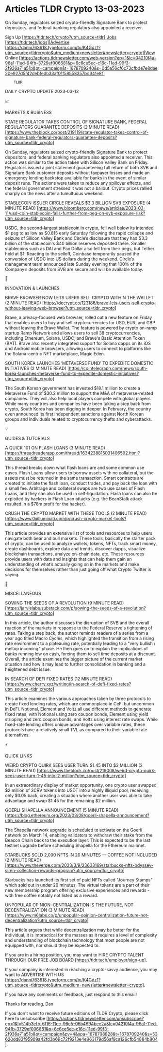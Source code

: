 # Articles TLDR Crypto 13-03-2023

On Sunday, regulators seized crypto-friendly Signature Bank to protect
depositors, and federal banking regulators also appointed a
receiver.  

Sign Up [https://tldr.tech/crypto?utm_source=tldr]|Jobs
[https://tldr.tech/jobs]|Advertise
[https://danni763618.typeform.com/to/K4Gdz1?utm_source=tldrcrypto&utm_medium=newsletter#newsletter=crypto]|View
Online
[https://actions.tldrnewsletter.com/web-version?ep=1&lc=04210f4a-96a1-11ed-94fb-3729ef006681&p=6c6ce5ec-c16c-11ed-99f3-2f936a71a51b&pt=campaign&t=1678709240&s=0d5a56cf6c73cfbde7e8dae20e927d5f42debfedb33af01f58558357bd341e8f]


		TLDR 

DAILY CRYPTO UPDATE 2023-03-13

📈 

MARKETS & BUSINESS

STATE REGULATOR TAKES CONTROL OF SIGNATURE BANK, FEDERAL REGULATORS
GUARANTEE DEPOSITS (2 MINUTE READ)
[https://www.theblock.co/post/219119/state-regulator-takes-control-of-signature-bank-federal-regulators-guarantee-deposits?utm_source=tldr_crypto]


On Sunday, regulators seized crypto-friendly Signature Bank to protect
depositors, and federal banking regulators also appointed a receiver.
This action was similar to the action taken with Silicon Valley Bank
on Friday. Regulators issued a joint statement guaranteeing full
return of both SVB and Signature Bank customer deposits without
taxpayer losses and made an emergency lending backstop available for
banks in the event of similar deposit runs. The actions were taken to
reduce any spillover effects, and the federal government stressed it
was not a bailout. Crypto prices rallied sharply on the news after a
tumultuous weekend. 

STABLECOIN ISSUER CIRCLE REVEALS $3.3 BILLION SVB EXPOSURE (4 MINUTE
READ)
[https://www.bloomberg.com/news/articles/2023-03-11/usd-coin-stablecoin-falls-further-from-peg-on-svb-exposure-risk?utm_source=tldr_crypto]


USDC, the second-largest stablecoin in crypto, fell well below its
intended $1 peg to as low as $0.815 early Saturday following the rapid
collapse and seizure of Silicon Valley Bank and Circle’s disclosure
that they had $3.3 billion of the stablecoin's $40 billion reserves
deposited there. Smaller stablecoins such as DAI and Pax Dollar also
fell from their pegs, but Tether held at $1. Reacting to the selloff,
Coinbase temporarily paused the conversion of USDC into US dollars
during the weekend. Circle’s management team announced late Sunday
evening that 100% of the Company’s deposits from SVB are secure and
will be available today. 

🚀 

INNOVATION & LAUNCHES

BRAVE BROWSER NOW LETS USERS SELL CRYPTO WITHIN THE WALLET (2 MINUTE
READ)
[https://decrypt.co/123186/brave-lets-users-sell-crypto-without-leaving-web-browser?utm_source=tldr_crypto]


Brave, a privacy-focused web browser, rolled out a new feature on
Friday that enables users to buy and sell cryptocurrencies for USD,
EUR, and GBP without leaving the Brave Wallet. The feature is powered
by crypto on-ramp startup Ramp Network and allows users to sell 38
cryptocurrencies, including Ethereum, Solana, USDC, and Brave's Basic
Attention Token (BAT). Brave also recently integrated support for
Solana dapps on its iOS and Android mobile browsers, allowing users to
connect to platforms like the Solana-centric NFT marketplace, Magic
Eden. 

SOUTH KOREA LAUNCHES ‘METAVERSE FUND’ TO EXPEDITE DOMESTIC
INITIATIVES (2 MINUTE READ)
[https://cointelegraph.com/news/south-korea-launches-metaverse-fund-to-expedite-domestic-initiatives?utm_source=tldr_crypto]


The South Korean government has invested $18.1 million to create a
Metaverse Fund of $30.2 million to support the M&A of
metaverse-related companies. They will also help local players compete
with global players. While many countries and companies have been
taking a step back from crypto, South Korea has been digging in
deeper. In February, the country even announced its first independent
sanctions against North Korean groups and individuals related to
cryptocurrency thefts and cyberattacks. 

💡 

GUIDES & TUTORIALS

A QUICK 101 ON FLASH LOANS (3 MINUTE READ)
[https://threadreaderapp.com/thread/1634238815031406592.html?utm_source=tldr_crypto]


This thread breaks down what flash loans are and some common use
cases. Flash Loans allow users to borrow assets with no collateral,
but the assets must be returned in the same transaction. Smart
contracts are created to initiate the flash loan, conduct trades, and
pay back the loan with a small fee. Arbitrage and collateral swaps are
two use cases of Flash Loans, and they can also be used in
self-liquidation. Flash loans can also be exploited by hackers in
Flash Loan attacks (e.g. the BeanStalk attack resulted in a $78m
profit for the hacker). 

CRUSH THE CRYPTO MARKET WITH THESE TOOLS (2 MINUTE READ)
[https://www.0xilluminati.com/p/crush-crypto-market-tools?utm_source=tldr_crypto]


This article provides an extensive list of tools and resources to help
users navigate both bear and bull markets. These tools, basically the
starter pack of crypto, can be used to analyze wallets, tokens, NFTs,
track smart money, create dashboards, explore data and trends,
discover dapps, visualize blockchain transactions, analyze on-chain
data, etc. These resources provide users with data and insights that
can help them gain an understanding of what’s actually going on in
the markets and make decisions for themselves rather than just going
off what Crypto Twitter is saying. 

🦄 

MISCELLANEOUS

SOWING THE SEEDS OF A REVOLUTION (9 MINUTE READ)
[https://jarvislabs.substack.com/p/sowing-the-seeds-of-a-revolution?utm_source=tldr_crypto]


In this article, the author discusses the disruption of SVB and the
overall reaction of the markets in response to the Federal Reserve's
tightening of rates. Taking a step back, the author reminds readers of
a series from a year ago titled Macro Cycles, which highlighted the
transition from a rising rate environment to a plateauing rate,
potentially leading to a "very bullish / meltup incoming" phase. He
then goes on to explain the implications of banks running low on cash,
forcing them to sell time deposits at a discount. Overall, the article
examines the bigger picture of the current market situation and how it
may lead to further consolidation in banking and a heightened debt
issue. 

IN SEARCH OF DEFI FIXED RATES (12 MINUTE READ)
[https://www.cherry.xyz/writing/in-search-of-defi-fixed-rates?utm_source=tldr_crypto]


This article examines the various approaches taken by three protocols
to create fixed lending rates, which are commonplace in CeFi but
uncommon in DeFi. Notional, Element and Voltz all use different
methods to generate fixed rates, with Notional using zero coupon
bonds, Element using yield stripping and zero coupon bonds, and Voltz
using interest rate swaps. While fixed-rate lending offers unique
advantages over variable rates, these protocols have a relatively
small TVL as compared to their variable rate alternatives. 

⚡ 

QUICK LINKS

WEIRD CRYPTO QUIRK SEES USER TURN $1.45 INTO $2 MILLION (2 MINUTE
READ)
[https://www.theblock.co/post/219008/weird-crypto-quirk-sees-user-turn-1-45-into-2-million?utm_source=tldr_crypto]


In an extraordinary display of market opportunity, one crypto user
swapped $2 million of 3CRV tokens into USDT into a highly illiquid
pool, receiving only $0.05 back, creating a situation where another
user was able to take advantage and swap $1.45 for the remaining $2
million. 

GOERLI SHAPELLA ANNOUNCEMENT (5 MINUTE READ)
[https://blog.ethereum.org/2023/03/08/goerli-shapella-announcement?utm_source=tldr_crypto]


The Shapella network upgrade is scheduled to activate on the Goerli
network on March 14, enabling validators to withdraw their stake from
the Beacon Chain back to the execution layer. This is expected to be
the last testnet upgrade before scheduling Shapella for the Ethereum
mainnet. 

STARBUCKS SOLD 2,000 NFTS IN 20 MINUTES — COFFEE NOT INCLUDED (2
MINUTE READ)
[https://www.theverge.com/2023/3/9/23633169/starbucks-nfts-odyssey-siren-collection-rewards-program?utm_source=tldr_crypto]


Starbucks has launched its first set of paid NFTs called "Journey
Stamps" which sold out in under 20 minutes. The virtual tokens are a
part of their new membership program offering exclusive experiences
and rewards - with free coffee notably not listed as a reward. 

UNPOPULAR OPINION: CENTRALIZATION IS THE FUTURE, NOT DECENTRALIZATION
(3 MINUTE READ)
[https://www.m6labs.co/p/unpopular-opinion-centralization-future-not-decentralization?utm_source=tldr_crypto]


This article argues that while decentralization may be better for the
individual, it is impractical for the masses as it requires a level of
complexity and understanding of blockchain technology that most people
are not equipped with, nor should they be expected to. 

If you are in a hiring position, you may want to HIRE CRYPTO TALENT
THROUGH OUR FREE JOB BOARD [https://tldr.tech/employer/sign-up]. 

If your company is interested in reaching a crypto-savvy audience, you
may want to ADVERTISE WITH US
[https://danni763618.typeform.com/to/K4Gdz1?utm_source=tldrcrypto&utm_medium=newsletter#newsletter=crypto].


If you have any comments or feedback, just respond to this email! 

Thanks for reading, 
Dan 

If you don't want to receive future editions of TLDR Crypto,
please click here to unsubscribe
[https://actions.tldrnewsletter.com/unsubscribe?ep=1&l=514b3efb-6f16-11ec-96e5-06b4694bee2a&lc=04210f4a-96a1-11ed-94fb-3729ef006681&p=6c6ce5ec-c16c-11ed-99f3-2f936a71a51b&pt=campaign&pv=4&spa=1678708828&t=1678709240&s=53620dd83f95909a42fd3b69c72f9213e4e963179d56af9ca126cfb54884b904].


 